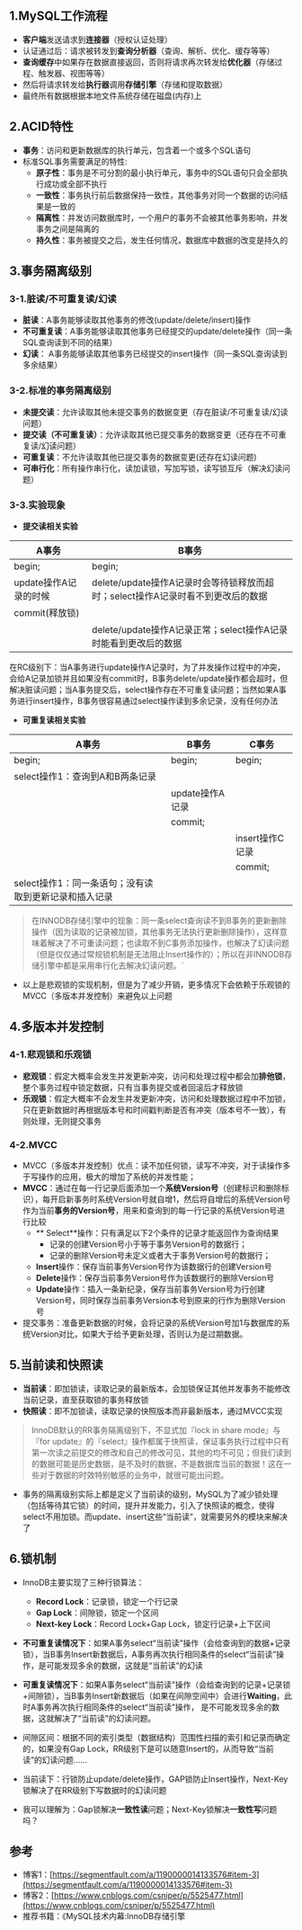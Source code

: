 ## 1.MySQL工作流程
- **客户端**发送请求到**连接器**（授权认证处理）
- 认证通过后：请求被转发到**查询分析器**（查询、解析、优化、缓存等等）
- **查询缓存**中如果存在数据直接返回，否则将请求再次转发给**优化器**（存储过程、触发器、视图等等）
- 然后将请求转发给**执行器**调用**存储引擎**（存储和提取数据）
- 最终所有数据根据本地文件系统存储在磁盘(内存)上

## 2.ACID特性
- **事务**：访问和更新数据库的执行单元，包含着一个或多个SQL语句
- 标准SQL事务需要满足的特性:
    - **原子性**：事务是不可分割的最小执行单元，事务中的SQL语句只会全部执行成功或全部不执行
    - **一致性**：事务执行前后数据保持一致性，其他事务对同一个数据的访问结果是一致的
    - **隔离性**：并发访问数据库时，一个用户的事务不会被其他事务影响，并发事务之间是隔离的
    - **持久性**：事务被提交之后，发生任何情况，数据库中数据的改变是持久的

## 3.事务隔离级别
### 3-1.脏读/不可重复读/幻读
- **脏读**：A事务能够读取其他事务的修改(update/delete/insert)操作
- **不可重复读**：A事务能够读取其他事务已经提交的update/delete操作（同一条SQL查询读到不同的结果）
- **幻读**： A事务能够读取其他事务已经提交的insert操作（同一条SQL查询读到多余结果）
### 3-2.标准的事务隔离级别
- **未提交读**：允许读取其他未提交事务的数据变更（存在脏读/不可重复读/幻读问题）
- **提交读（不可重复读）**：允许读取其他已提交事务的数据变更（还存在不可重复读/幻读问题）
- **可重复读**：不允许读取其他已提交事务的数据变更(还存在幻读问题)
- **可串行化**：所有操作串行化，读加读锁，写加写锁，读写锁互斥（解决幻读问题）
### 3-3.实验现象
- **提交读相关实验**

| A事务 | B事务 |
| --- | --- |
|begin;|begin;|
|update操作A记录的时候|delete/update操作A记录时会等待锁释放而超时；select操作A记录时看不到更改后的数据|
| commit(释放锁)|  |
|  | delete/update操作A记录正常；select操作A记录时能看到更改后的数据 |

在RC级别下：当A事务进行update操作A记录时，为了并发操作过程中的冲突，会给A记录加锁并且如果没有commit时，B事务delete/update操作都会超时，但解决脏读问题；当A事务提交后，select操作存在不可重复读问题；当然如果A事务进行insert操作，B事务很容易通过select操作读到多余记录，没有任何办法

- **可重复读相关实验**

| A事务 | B事务 | C事务|
| --- | --- | ---|
|begin;|begin;|begin;|
|select操作1：查询到A和B两条记录|||
|  |update操作A记录||
| |commit;||
|  |  |insert操作C记录|
|  |  |commit;|
|select操作1：同一条语句；没有读取到更新记录和插入记录|  ||

> 在INNODB存储引擎中的现象：同一条select查询读不到B事务的更新删除操作（因为读取的记录被加锁，其他事务无法执行更新删除操作），这样意味着解决了不可重读问题；也读取不到C事务添加操作，也解决了幻读问题（但是仅仅通过常规锁机制是无法阻止Insert操作的）；所以在非INNODB存储引擎中都是采用串行化去解决幻读问题。` 
- 以上是悲观锁的实现机制，但是为了减少开销，更多情况下会依赖于乐观锁的MVCC（多版本并发控制）来避免以上问题

## 4.多版本并发控制
### 4-1.悲观锁和乐观锁
- **悲观锁**：假定大概率会发生并发更新冲突，访问和处理过程中都会加**排他锁**，整个事务过程中锁定数据，只有当事务提交或者回滚后才释放锁
- **乐观锁**：假定大概率不会发生并发更新冲突，访问和处理数据过程中不加锁，只在更新数据时再根据版本号和时间戳判断是否有冲突（版本号不一致），有则处理，无则提交事务
### 4-2.MVCC
- MVCC（多版本并发控制）优点：读不加任何锁，读写不冲突，对于读操作多于写操作的应用，极大的增加了系统的并发性能；
- **MVCC**：通过在每一行记录后面添加一个**系统Version号**（创建标识和删除标识），每开启新事务时系统Version号就自增1，然后将自增后的系统Version号作为当前**事务的Version号**，用来和查询到的每一行记录的系统Version号进行比较
    - ** Select**操作：只有满足以下2个条件的记录才能返回作为查询结果
        - 记录的创建Version号小于等于事务Version号的数据行；
        - 记录的删除Version号未定义或者大于事务Version号的数据行；
    - **Insert**操作：保存当前事务Version号作为该数据行的创建Version号
    - **Delete**操作：保存当前事务Version号作为该数据行的删除Version号
    - **Update**操作：插入一条新纪录，保存当前事务Version号为行创建Version号，同时保存当前事务Version本号到原来的行作为删除Version号
- 提交事务：准备更新数据的时候，会将记录的系统Version号加1与数据库的系统Version对比，如果大于给予更新处理，否则认为是过期数据。 

## 5.当前读和快照读
- **当前读**：即加锁读，读取记录的最新版本，会加锁保证其他并发事务不能修改当前记录，直至获取锁的事务释放锁
- **快照读**：即不加锁读，读取记录的快照版本而非最新版本，通过MVCC实现

> InnoDB默认的RR事务隔离级别下，不显式加『lock in share mode』与『for update』的『select』操作都属于快照读，保证事务执行过程中只有第一次读之前提交的修改和自己的修改可见，其他的均不可见；但我们读到的数据可能是历史数据，是不及时的数据，不是数据库当前的数据！这在一些对于数据的时效特别敏感的业务中，就很可能出问题。
- 事务的隔离级别实际上都是定义了当前读的级别，MySQL为了减少锁处理（包括等待其它锁）的时间，提升并发能力，引入了快照读的概念，使得select不用加锁。而update、insert这些“当前读”，就需要另外的模块来解决了

## 6.锁机制
- InnoDB主要实现了三种行锁算法：
    - **Record Lock**：记录锁，锁定一个行记录
    - **Gap Lock**：间隙锁，锁定一个区间
    - **Next-key Lock**：Record Lock+Gap Lock，锁定行记录+上下区间

- **不可重复读情况下**：如果A事务select“当前读”操作（会给查询到的数据+记录锁），当B事务Insert新数据后，A事务再次执行相同条件的select“当前读”操作，是可能发现多余的数据，这就是“当前读”的幻读
- **可重复读情况下**：如果A事务select“当前读”操作（会给查询到的记录+记录锁+间隙锁），当B事务Insert新数据后（如果在间隙空间中）会进行**Waiting**，此时A事务再次执行相同条件的select“当前读”操作， 是不可能发现多余的数据，这就解决了“当前读”的幻读问题。
- 间隙区间：根据不同的索引类型（数据结构）范围性扫描的索引和记录而确定的，如果没有Gap Lock，RR级别下是可以随意Insert的，从而导致“当前读”的幻读问题...... 
- 当前读下：行锁防止update/delete操作，GAP锁防止Insert操作，Next-Key锁解决了在RR级别下写数据时的幻读问题
- 我可以理解为：Gap锁解决**一致性读**问题；Next-Key锁解决**一致性写**问题吗？

## 参考
- 博客1：[https://segmentfault.com/a/1190000014133576#item-3](https://segmentfault.com/a/1190000014133576#item-3)
- 博客2：[https://www.cnblogs.com/csniper/p/5525477.html](https://www.cnblogs.com/csniper/p/5525477.html)
- 推荐书籍：《MySQL技术内幕:InnoDB存储引擎